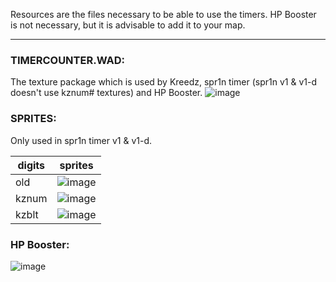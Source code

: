 Resources are the files necessary to be able to use the timers. HP Booster is not necessary, but it is advisable to add it to your map.

---
### TIMERCOUNTER.WAD:
The texture package which is used by Kreedz, spr1n timer (spr1n v1 & v1-d doesn't use kznum# textures) and HP Booster. 
![image](https://github.com/G2Pavon/timercounter/assets/14117486/7cec1a41-48fa-4b2a-8907-de98c042f42e)



### SPRITES:
Only used in spr1n timer v1 & v1-d.

| digits | sprites |
|-|-|
| old | ![image](https://github.com/G2Pavon/timercounter/assets/14117486/b2bb31d2-3e00-4601-a6dc-95127e36eb38) |
|kznum | ![image](https://github.com/G2Pavon/timercounter/assets/14117486/7cb7ad58-d0b4-4ea2-a075-bf49277bf652) |
|kzblt| ![image](https://github.com/G2Pavon/timercounter/assets/14117486/07500e80-28ea-49d3-be7c-a06f21b740c0) |

### HP Booster:

![image](https://github.com/G2Pavon/timercounter/assets/14117486/20220e96-bf4f-4911-b9df-40a83be3479c)


